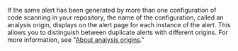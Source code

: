 If the same alert has been generated by more than one configuration of code scanning in your repository, the name of the configuration, called an analysis origin, displays on the alert page for each instance of the alert. This allows you to distinguish between duplicate alerts with different origins. For more information, see "[About analysis origins](/code-security/code-scanning/automatically-scanning-your-code-for-vulnerabilities-and-errors/about-code-scanning-alerts#about-analysis-origins)."